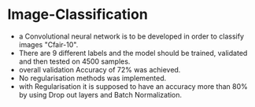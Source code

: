 # Image-Classification
* a Convolutional neural network is to be developed in order to classify images "Cfair-10".
* There are 9 different labels and the model should be trained, validated and then tested on 4500 samples.
* overall validation Accuracy of 72% was achieved.
* No regularisation methods was implemented.
* with Regularisation it is supposed to have an accuracy more than 80% by using Drop out layers and Batch Normalization.

